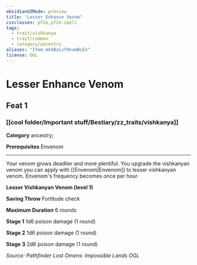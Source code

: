 ```yaml
---
obsidianUIMode: preview
title: "Lesser Enhance Venom"
cssclasses: pf2e,pf2e-spell
tags:
  - trait/vishkanya
  - trait/common
  - category/ancestry
aliases: "Item.mX4BzLvf9numBLEn"
license: OGL
---
```

# Lesser Enhance Venom
## Feat 1
### [[cool folder/Important stuff/Bestiary/zz_traits/vishkanya]]

**Category** ancestry; 



**Prerequisites** Envenom
* * *
Your venom grows deadlier and more plentiful. You upgrade the vishkanyan venom you can apply with [[Envenom|Envenom]] to lesser vishkanyan venom. Envenom's frequency becomes once per hour.

**Lesser Vishkanyan Venom (level 1)**

**Saving Throw** Fortitude check

**Maximum Duration** 6 rounds

**Stage 1** 1d6 poison damage (1 round)

**Stage 2** 1d6 poison damage (1 round)

**Stage 3** 2d6 poison damage (1 round)

*Source: Pathfinder Lost Omens: Impossible Lands*
*OGL*